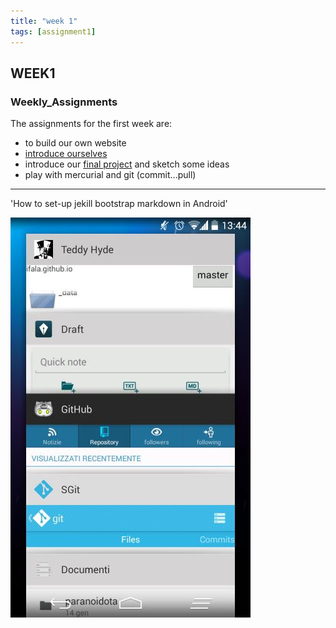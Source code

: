 ```yaml
---
title: "week 1"
tags: [assignment1]
---
```



## WEEK1

### Weekly_Assignments 

The assignments for the first week are:

- to build our own website
- [introduce ourselves]({{site.baseurl}}/resume)
- introduce our [final project]({{site.baseurl}}/projects) and sketch some ideas
- play with mercurial and git (commit...pull) 

***
'How to set-up jekill bootstrap markdown in Android'

![All apps that I have used](/images/local/apps.jpeg)
